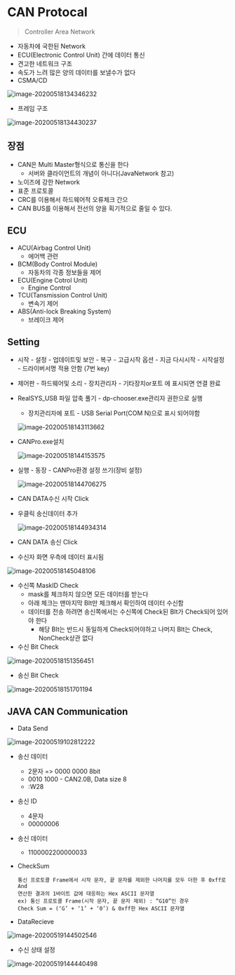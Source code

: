 # CAN Protocal

> Controller Area Network

* 자동차에 국한된 Network
* ECU(Electronic Control Unit) 간에 데이터 통신
* 견고한 네트워크 구조
* 속도가 느려 많은 양의 데이터를 보낼수가 없다
* CSMA/CD

![image-20200518134346232](image/image-20200518134346232.png) 

* 프레임 구조

![image-20200518134430237](image/image-20200518134430237.png) 

## 장점

* CAN은 Multi Master형식으로 통신을 한다
  * 서버와 클라이언트의 개념이 아니다(JavaNetwork 참고)
* 노이즈에 강한 Network
* 표준 프로토콜
* CRC를 이용해서 하드웨어적 오류체크 간으
* CAN BUS를 이용해서 전선의 양을 획기적으로 줄일 수 있다.

## ECU

* ACU(Airbag Control Unit)
  * 에어백 관련
* BCM(Body Control Module) 
  * 자동차의 각종 정보들을 제어
* ECU(Engine Cotrol Unit)
  * Engine Control
* TCU(Tansmission Control Unit)
  * 변속기 제어
* ABS(Anti-lock Breaking System)
  * 브레이크 제어



## Setting

* 시작 - 설정 - 업데이트및 보안 - 복구 - 고급시작 옵션 - 지금 다시시작 - 시작설정 - 드라이버서명 적용 안함 (7번 key)
* 제어판 - 하드웨어및 소리 - 장치관리자 - 기타장치or포트 에 표시되면 연결 완료

* RealSYS_USB 파일 압축 풀기 - dp-chooser.exe관리자 권한으로 실행

  * 장치관리자에 포트 - USB Serial Port(COM N)으로 표시 되어야함

  ![image-20200518143113662](image/image-20200518143113662.png)

* CANPro.exe설치

  ![image-20200518144153575](image/image-20200518144153575.png) 

* 실행 - 동장 - CANPro환경 설정 쓰기(장비 설정)

  ![image-20200518144706275](image/image-20200518144706275.png)

* CAN DATA수신 시작 Click

* 우클릭 송신데이터 추가

  ![image-20200518144934314](image/image-20200518144934314.png)

* CAN DATA 송신 Click
* 수신자 화면 우측에 데이터 표시됨

![image-20200518145048106](image/image-20200518145048106.png)

* 수신쪽 MaskID Check
  * mask를 체크하지 않으면 모든 데이터를 받는다
  * 아래 체크는 맨마지막 BIt만 체크해서 확인하여 데이터 수신함
  * 데이터를 전송 하려면 송신쪽에서는 수신쪽에 Check된 BIt가 Check되어 있어야 한다
    * 해당 BIt는 반드시 동일하게 Check되어야하고 나머지 BIt는 Check, NonCheck상관 없다
* 수신 Bit Check

![image-20200518151356451](image/image-20200518151356451.png)

* 송신 Bit Check

![image-20200518151701194](image/image-20200518151701194.png) 

## JAVA CAN Communication

* Data Send

![image-20200519102812222](image/image-20200519102812222.png)

* 송신 데이터

  *  2문자 => 0000 0000 8bit
    * 0010 1000 - CAN2.0B, Data size 8
    * :W28

* 송신 ID

  * 4문자
  * 00000006

* 송신 데이터

  * 1100002200000033

* CheckSum

  ```
  통신 프로토콜 Frame에서 시작 문자, 끝 문자를 제외한 나머지를 모두 더한 후 0xff로 And
  연산한 결과의 1바이트 값에 대응하는 Hex ASCII 문자열
  ex) 통신 프로토콜 Frame(시작 문자, 끝 문자 제외) : “G10”인 경우
  Check Sum = (‘G’ + ‘1’ + ‘0’) & 0xff한 Hex ASCII 문자열
  ```

* DataRecieve

![image-20200519144502546](image/image-20200519144502546.png)

* 수신 상태 설정

![image-20200519144440498](image/image-20200519144440498.png)

